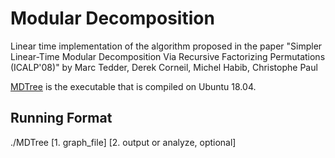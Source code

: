 # Modular Decomposition

Linear time implementation of the algorithm proposed in the paper "Simpler Linear-Time Modular Decomposition Via Recursive Factorizing Permutations (ICALP'08)" by Marc Tedder, Derek Corneil, Michel Habib, Christophe Paul

[MDTree](MDTree) is the executable that is compiled on Ubuntu 18.04.

## Running Format 
./MDTree [1. graph_file] [2. output or analyze, optional]
